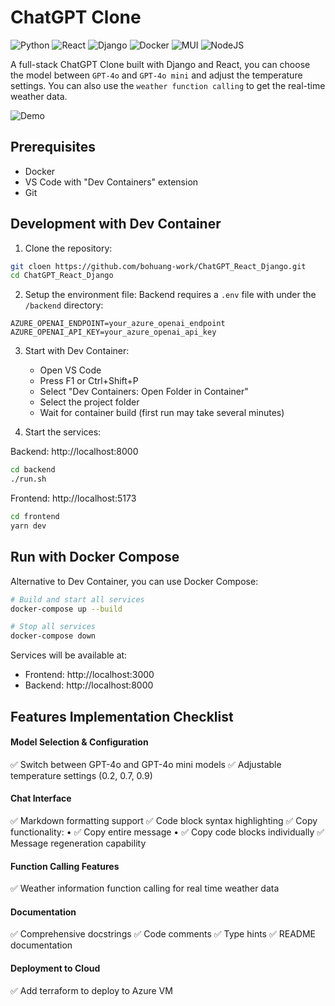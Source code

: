 # ChatGPT Clone

![Python](https://img.shields.io/badge/python-3670A0?style=for-the-badge&logo=python&logoColor=ffdd54)
![React](https://img.shields.io/badge/react-%2320232a.svg?style=for-the-badge&logo=react&logoColor=%2361DAFB)
![Django](https://img.shields.io/badge/django-%23092E20.svg?style=for-the-badge&logo=django&logoColor=white)
![Docker](https://img.shields.io/badge/docker-%230db7ed.svg?style=for-the-badge&logo=docker&logoColor=white)
![MUI](https://img.shields.io/badge/MUI-%230081CB.svg?style=for-the-badge&logo=mui&logoColor=white)
![NodeJS](https://img.shields.io/badge/node.js-6DA55F?style=for-the-badge&logo=node.js&logoColor=white)

A full-stack ChatGPT Clone built with Django and React, you can choose the model between `GPT-4o` and `GPT-4o mini` and adjust the temperature settings.
You can also use the `weather function calling` to get the real-time weather data.

![Demo](demo.gif)


## Prerequisites

- Docker
- VS Code with "Dev Containers" extension
- Git

## Development with Dev Container

1. Clone the repository:
```bash
git cloen https://github.com/bohuang-work/ChatGPT_React_Django.git
cd ChatGPT_React_Django
```

2. Setup the environment file:
Backend requires a `.env` file with under the `/backend` directory:
```
AZURE_OPENAI_ENDPOINT=your_azure_openai_endpoint
AZURE_OPENAI_API_KEY=your_azure_openai_api_key
```

3. Start with Dev Container:
   - Open VS Code
   - Press F1 or Ctrl+Shift+P
   - Select "Dev Containers: Open Folder in Container"
   - Select the project folder
   - Wait for container build (first run may take several minutes)

4. Start the services:

Backend: http://localhost:8000
```bash
cd backend
./run.sh
```

Frontend: http://localhost:5173
```bash
cd frontend
yarn dev
```

## Run with Docker Compose

Alternative to Dev Container, you can use Docker Compose:

```bash
# Build and start all services
docker-compose up --build

# Stop all services
docker-compose down
```

Services will be available at:
- Frontend: http://localhost:3000
- Backend: http://localhost:8000

## Features Implementation Checklist

#### Model Selection & Configuration
✅ Switch between GPT-4o and GPT-4o mini models
✅ Adjustable temperature settings (0.2, 0.7, 0.9)

#### Chat Interface
✅ Markdown formatting support
✅ Code block syntax highlighting
✅ Copy functionality:
  • ✅ Copy entire message
  • ✅ Copy code blocks individually
✅ Message regeneration capability

#### Function Calling Features
✅ Weather information function calling for real time weather data

#### Documentation
✅ Comprehensive docstrings
✅ Code comments
✅ Type hints
✅ README documentation

#### Deployment to Cloud
✅ Add terraform to deploy to Azure VM
